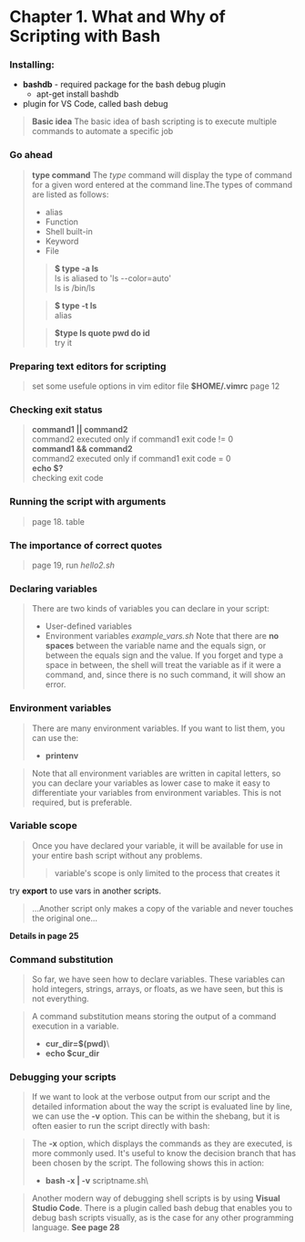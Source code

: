 # Chapter 1. What and Why of Scripting with Bash

### Installing:

- __bashdb__ - required package for the bash debug plugin
  -  apt-get install bashdb
- plugin for VS Code, called bash debug

>__Basic idea__ 
>The basic idea of bash scripting is to execute multiple commands to automate a specific job

### Go ahead
>__type command__
The _type_ command will display the type of command for a given word entered at the command line.The types of command are listed as follows:
>  - alias
>  - Function
>  - Shell built-in
>  - Keyword
>  - File
>
> >__$ type -a ls__\
ls is aliased to 'ls --color=auto'\
ls is /bin/ls
>
> >__$ type -t ls__\
alias
>
> >__$type ls quote pwd do id__\
try it


### Preparing text editors for scripting
> set some usefule options in vim editor file __$HOME/.vimrc__
page 12

### Checking exit status
>__command1 || command2__\
>command2 executed only if command1 exit code != 0  
> __command1 && command2__\
>command2 executed only if command1 exit code = 0  
> __echo $?__\
>checking exit code  

### Running the script with arguments
>page 18. table
### The importance of correct quotes
>page 19, run _hello2.sh_

### Declaring variables
>There are two kinds of variables you can declare in your script:
>- User-defined variables
>- Environment variables
>_example_vars.sh_
Note that there are __no spaces__ between the variable name and the equals sign, or between
the equals sign and the value.
If you forget and type a space in between, the shell will treat the variable as if it were a
command, and, since there is no such command, it will show an error.
### Environment variables
>There are many environment variables. If you want to list them, you can use the:
> - __printenv__ 

>Note that all environment variables are written in capital letters, so you can declare your
variables as lower case to make it easy to differentiate your variables from environment
variables. This is not required, but is preferable.
### Variable scope
>Once you have declared your variable, it will be available for use in your entire bash script without any problems.
>>variable's scope is only limited to the process that
creates it

try __export__ to use vars in another scripts.

>...Another script only makes a copy of the variable and
never touches the original one...

__Details in page 25__

### Command substitution
>So far, we have seen how to declare variables. These variables can hold integers, strings,
arrays, or floats, as we have seen, but this is not everything.

>A command substitution means storing the output of a command execution in a variable.
> - __cur_dir=$(pwd)__\
> - __echo $cur_dir__

### Debugging your scripts
>If we want to look at the verbose output from our script and the detailed information about
the way the script is evaluated line by line, we can use the __-v__ option. This can be within the
shebang, but it is often easier to run the script directly with bash:

>The __-x__ option, which displays the commands as they are executed, is more commonly used.
It's useful to know the decision branch that has been chosen by the script. The following
shows this in action:
>- __bash -x | -v__ scriptname.sh\

>Another modern way of debugging shell scripts is by using __Visual Studio Code__.
There is a plugin called bash debug that enables you to debug bash scripts visually, as is
the case for any other programming language.
__See page 28__
